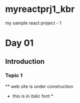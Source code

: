 # myreactprj1_kbr
my sample react project - 1
# Day 01
## Introduction
### Topic 1
** web site is under construction 
* this is in italic font *
